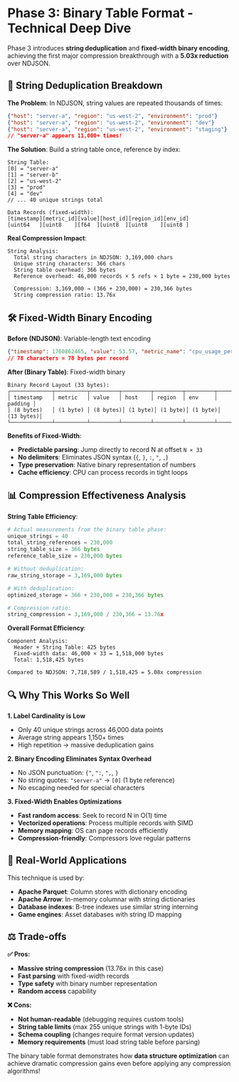 # Phase 3: Binary Table Format - Technical Deep Dive

Phase 3 introduces **string deduplication** and **fixed-width binary encoding**, achieving the first major compression breakthrough with a **5.03x reduction** over NDJSON.

## 🔬 String Deduplication Breakdown

**The Problem**: In NDJSON, string values are repeated thousands of times:
```json
{"host": "server-a", "region": "us-west-2", "environment": "prod"}
{"host": "server-a", "region": "us-west-2", "environment": "dev"}
{"host": "server-a", "region": "us-west-2", "environment": "staging"}
// "server-a" appears 11,000+ times!
```

**The Solution**: Build a string table once, reference by index:
```
String Table:
[0] = "server-a"
[1] = "server-b" 
[2] = "us-west-2"
[3] = "prod"
[4] = "dev"
// ... 40 unique strings total

Data Records (fixed-width):
[timestamp][metric_id][value][host_id][region_id][env_id]
[uint64   ][uint8    ][f64  ][uint8  ][uint8    ][uint8 ]
```

**Real Compression Impact**:
```
String Analysis:
  Total string characters in NDJSON: 3,169,000 chars
  Unique string characters: 366 chars  
  String table overhead: 366 bytes
  Reference overhead: 46,000 records × 5 refs × 1 byte = 230,000 bytes
  
  Compression: 3,169,000 → (366 + 230,000) = 230,366 bytes
  String compression ratio: 13.76x
```

## 🛠️ Fixed-Width Binary Encoding

**Before (NDJSON)**: Variable-length text encoding
```json
{"timestamp": 1760862465, "value": 53.57, "metric_name": "cpu_usage_percent"}
// 78 characters = 78 bytes per record
```

**After (Binary Table)**: Fixed-width binary
```
Binary Record Layout (33 bytes):
┌─────────────┬──────────┬─────────┬─────────┬─────────┬─────────┬─────────┐
│ timestamp   │ metric   │ value   │ host    │ region  │ env     │ padding │
│ (8 bytes)   │ (1 byte) │ (8 bytes)│ (1 byte)│ (1 byte)│ (1 byte)│ (13 bytes)│
└─────────────┴──────────┴─────────┴─────────┴─────────┴─────────┴─────────┘
```

**Benefits of Fixed-Width**:
- **Predictable parsing**: Jump directly to record N at offset `N × 33`
- **No delimiters**: Eliminates JSON syntax (`{`, `}`, `:`, `"`, `,`)
- **Type preservation**: Native binary representation of numbers
- **Cache efficiency**: CPU can process records in tight loops

## 📊 Compression Effectiveness Analysis

**String Table Efficiency**:
```python
# Actual measurements from the binary table phase:
unique_strings = 40
total_string_references = 230,000
string_table_size = 366 bytes
reference_table_size = 230,000 bytes

# Without deduplication:
raw_string_storage = 3,169,000 bytes

# With deduplication:  
optimized_storage = 366 + 230,000 = 230,366 bytes

# Compression ratio:
string_compression = 3,169,000 / 230,366 = 13.76x
```

**Overall Format Efficiency**:
```
Component Analysis:
  Header + String Table: 425 bytes
  Fixed-width data: 46,000 × 33 = 1,518,000 bytes
  Total: 1,518,425 bytes
  
Compared to NDJSON: 7,718,589 / 1,518,425 = 5.08x compression
```

## 🔍 Why This Works So Well

**1. Label Cardinality is Low**
- Only 40 unique strings across 46,000 data points
- Average string appears 1,150+ times
- High repetition → massive deduplication gains

**2. Binary Encoding Eliminates Syntax Overhead**
- No JSON punctuation: `{"`, `":`, `",`, `}`
- No string quotes: `"server-a"` → `[0]` (1 byte reference)
- No escaping needed for special characters

**3. Fixed-Width Enables Optimizations**
- **Fast random access**: Seek to record N in O(1) time
- **Vectorized operations**: Process multiple records with SIMD
- **Memory mapping**: OS can page records efficiently
- **Compression-friendly**: Compressors love regular patterns

## 🎯 Real-World Applications

This technique is used by:
- **Apache Parquet**: Column stores with dictionary encoding
- **Apache Arrow**: In-memory columnar with string dictionaries  
- **Database indexes**: B-tree indexes use similar string interning
- **Game engines**: Asset databases with string ID mapping

## ⚖️ Trade-offs

**✅ Pros:**
- **Massive string compression** (13.76x in this case)
- **Fast parsing** with fixed-width records
- **Type safety** with binary number representation
- **Random access** capability

**❌ Cons:**
- **Not human-readable** (debugging requires custom tools)
- **String table limits** (max 255 unique strings with 1-byte IDs)
- **Schema coupling** (changes require format version updates)  
- **Memory requirements** (must load string table before parsing)

The binary table format demonstrates how **data structure optimization** can achieve dramatic compression gains even before applying any compression algorithms!